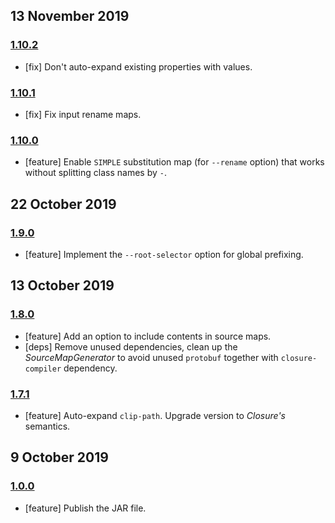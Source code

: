 ## 13 November 2019

### [1.10.2](https://github.com/artdecocode/closure-stylesheets-java/compare/v1.10.1...v1.10.2)

- [fix] Don't auto-expand existing properties with values.

### [1.10.1](https://github.com/artdecocode/closure-stylesheets-java/compare/v1.10.0...v1.10.1)

- [fix] Fix input rename maps.

### [1.10.0](https://github.com/artdecocode/closure-stylesheets-java/compare/v1.9.0...v1.10.0)

- [feature] Enable `SIMPLE` substitution map (for `--rename` option) that works without splitting class names by `-`.

## 22 October 2019

### [1.9.0](https://github.com/artdecocode/closure-stylesheets-java/compare/v1.8.0...v1.9.0)

- [feature] Implement the `--root-selector` option for global prefixing.

## 13 October 2019

### [1.8.0](https://github.com/artdecocode/closure-stylesheets-java/compare/v1.7.1...v1.8.0)

- [feature] Add an option to include contents in source maps.
- [deps] Remove unused dependencies, clean up the _SourceMapGenerator_ to avoid unused `protobuf` together with `closure-compiler` dependency.

### [1.7.1](https://github.com/artdecocode/closure-stylesheets-java/compare/v1.0.0...v1.7.1)

- [feature] Auto-expand `clip-path`. Upgrade version to _Closure's_ semantics.

## 9 October 2019

### [1.0.0](https://github.com/artdecocode/closure-stylesheets-java/compare/v0.0.0...v1.0.0)

- [feature] Publish the JAR file.
